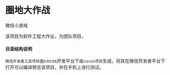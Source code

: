 # 圈地大作战



微信小游戏

该项目为软件工程大作业，为团队项目。



#### 目录结构说明

`微信开发者工具项目`由cocos开发平台下由`cocos项目`生成，将其在微信开发者平台下打开可以编译预览该项目，并在手机上进行测试。